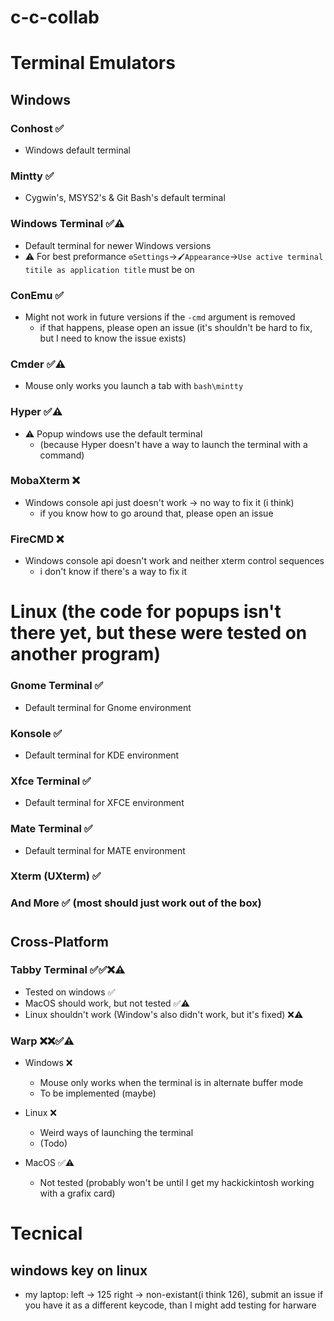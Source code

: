 # c-c-collab

# Terminal Emulators

## Windows

### __Conhost ✅__
- Windows default terminal

### __Mintty ✅__
- Cygwin's, MSYS2's & Git Bash's default terminal

### __Windows Terminal ✅⚠️__
- Default terminal for newer Windows versions
- ⚠️ For best preformance `⚙️Settings`->`🖌️Appearance`->`Use active terminal titile as application title` must be on

### __ConEmu ✅__
- Might not work in future versions if the `-cmd` argument is removed
  - if that happens, please open an issue (it's shouldn't be hard to fix, but I need to know the issue exists)

### __Cmder ✅⚠️__
- Mouse only works you launch a tab with `bash\mintty`

### __Hyper ✅⚠️__
- ⚠️ Popup windows use the default terminal
  - (because Hyper doesn't have a way to launch the terminal with a command)

### __MobaXterm ❌__
- Windows console api just doesn't work -> no way to fix it (i think)
  - if you know how to go around that, please open an issue

### __FireCMD ❌__
- Windows console api doesn't work and neither xterm control sequences
    - i don't know if there's a way to fix it

# Linux (the code for popups isn't there yet, but these were tested on another program)

### __Gnome Terminal ✅__
- Default terminal for Gnome environment

### __Konsole ✅__
- Default terminal for KDE environment

### __Xfce Terminal ✅__

- Default terminal for XFCE environment
### __Mate Terminal ✅__
- Default terminal for MATE environment

### __Xterm (UXterm) ✅__

### __And More__  ✅ (most should just work out of the box)

#

## Cross-Platform

### __Tabby Terminal ✅✅❌⚠️__
- Tested on windows ✅
- MacOS should work, but not tested ✅⚠️
- Linux shouldn't work (Window's also didn't work, but it's fixed) ❌⚠️
  
### __Warp ❌❌✅⚠️__
- Windows ❌
  - Mouse only works when the terminal is in alternate buffer mode
  - To be implemented (maybe)

- Linux ❌
  - Weird ways of launching the terminal
  - (Todo)

- MacOS ✅⚠️
  - Not tested (probably won't be until I get my hackickintosh working with a grafix card)


# Tecnical
## windows key on linux
- my laptop: left -> 125 right -> non-existant(i think 126), submit an issue if you have it as a different keycode, than I might add testing for harware
